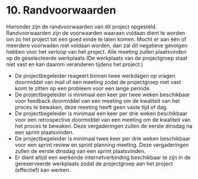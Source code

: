 # 10. Randvoorwaarden

Hieronder zijn de randvoorwaarden van dit project opgesteld. Randvoorwaarden zijn de voorwaarden waaraan voldaan dient te worden om zo het project tot een goed einde te laten komen. Mocht er aan één of meerdere voorwaden niet voldaan worden, dan zal dit negatieve gevolgen hebben voor het verloop van het project. Alle meeting zullen plaatsvinden op de geselecteerde werkplaats (De werkplaats van de projectgroep staat niet vast en kan daarom veranderen tijdens het project.)

- De projectbegeleider reageert binnen twee werkdagen op vragen doormiddel van mail of een meeting zodat de projectgroep niet vast komt te zitten op een probleem voor een lange periode.
- De projectbegeleider is minimaal een keer per twee weken beschikbaar voor feedback doormiddel van een meeting om de kwaliteit van het proces te bewaken, deze meeting heeft geen vaste tijd of dag.
- De projectbegeleider is minimaal een keer per drie weken beschikbaar voor een retrospective doormiddel van een meeting om de kwaliteit van het proces te bewaken. Deze vergaderingen zullen de eerste dinsdag na een sprint plaatsvinden.
- De projectbegeleider is minimaal twee keer per drie weken beschikbaar voor een sprint review en sprint planning meeting. Deze vergaderingen zullen de eerste dinsdag van een sprint plaatsvinden.
- Er dient altijd een werkende internetverbinding beschikbaar te zijn in de gereserveerde werkplaats zodat de projectgroep aan het project (effectief) kan werken.

